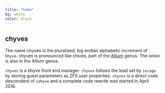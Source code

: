 ```yaml
---
title: "home"
bg: white
color: black
---
```


chyves
----
The name chyves is the pluralized, big endian alphabetic increment of `bhyve`. chyves is pronounced like chives, part of the [Allium](https://en.wikipedia.org/wiki/Allium) genus. The onion is also in the Allium genus.

`chyves` is a bhyve front end manager. `chyves` follows the lead set by `iocage` by storing guest parameters as ZFS user properties. `chyves` is a direct code descendent of `iohyve` and a complete code rewrite was started in April 2016.
